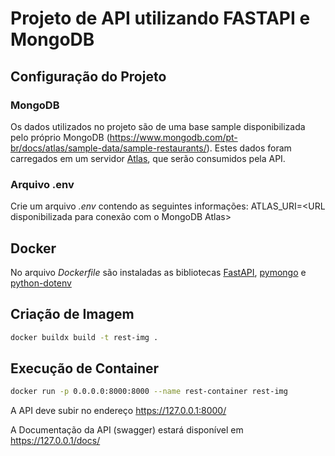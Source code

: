 # Projeto de API utilizando FASTAPI e MongoDB

## Configuração do Projeto

### MongoDB

Os dados utilizados no projeto são de uma base sample disponibilizada pelo próprio MongoDB
(https://www.mongodb.com/pt-br/docs/atlas/sample-data/sample-restaurants/).
Estes dados foram carregados em um servidor [Atlas](https://www.mongodb.com/pt-br/atlas), que serão consumidos pela API.

### Arquivo .env

Crie um arquivo _.env_ contendo as seguintes informações:
ATLAS_URI=<URL disponibilizada para conexão com o MongoDB Atlas>

## Docker

No arquivo _Dockerfile_ são instaladas as bibliotecas [FastAPI](https://pypi.org/project/fastapi/), [pymongo](https://pypi.org/project/pymongo/) e [python-dotenv](https://pypi.org/project/python-dotenv/) 

## Criação de Imagem

```bash
docker buildx build -t rest-img .
```
## Execução de Container
```bash
docker run -p 0.0.0.0:8000:8000 --name rest-container rest-img 
```

A API deve subir no endereço https://127.0.0.1:8000/

A Documentação da API (swagger) estará disponível em https://127.0.0.1/docs/